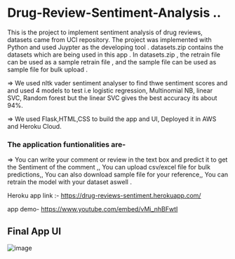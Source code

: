 # Drug-Review-Sentiment-Analysis ..

This is the project to implement sentiment analysis of drug reviews, datasets came from UCI repository.
The project was implemented with Python and used Juypter as the developing tool . datasets.zip contains the datasets which are being used in this app .
In datasets.zip , the retrain file can be used as a sample retrain file , and the sample file can be used as sample file for bulk upload . 

=> We used nltk vader sentiment analyser to find thwe sentiment scores and and used 4 models to test i.e logistic regression, Multinomial NB, linear SVC, Random forest but
   the linear SVC gives the best accuracy its about 94%.
   
 => We used Flask,HTML,CSS to build the app and UI, Deployed it in AWS and Heroku Cloud.
 
 ### The application funtionalities are-
=> You can write your comment or review in the text box and predict it to get the Sentiment of the comment ,,
You can upload csv/excel file for bulk predictions,,
You can also download sample file for your reference,,
You can retrain the model with your dataset aswell .

Heroku app link :- https://drug-reviews-sentiment.herokuapp.com/

app demo- https://www.youtube.com/embed/vMi_nhBFwtI

## Final App UI

![image](https://user-images.githubusercontent.com/62827309/91665709-46a0b800-eb15-11ea-85f0-b85351f6e269.png)

